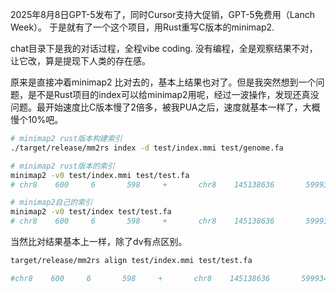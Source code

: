 
2025年8月8日GPT-5发布了，同时Cursor支持大促销，GPT-5免费用（Lanch Week）。 于是就有了一个这个项目，用Rust重写C版本的minimap2. 

chat目录下是我的对话过程，全程vibe coding. 没有编程，全是观察结果不对，让它改，算是提现下人类的存在感。

原来是直接冲着minimap2 比对去的，基本上结果也对了。但是我突然想到一个问题，是不是Rust项目的index可以给minimap2用呢，经过一波操作，发现还真没问题。最开始速度比C版本慢了2倍多，被我PUA之后，速度就基本一样了，大概慢个10%吧。

```bash
# minimap2 rust版本构建索引
./target/release/mm2rs index -d test/index.mmi test/genome.fa

# minimap2 rust版本的索引
minimap2 -v0 test/index.mmi test/test.fa
# chr8    600     6       598     +       chr8    145138636       5999346 5999938 592     592     60      tp:A:Pcm:i:114 s1:i:592        s2:i:44 dv:f:0.0006     rl:i:0

# minimap2自己的索引
minimap2 -v0 test/index test/test.fa    
# chr8    600     6       598     +       chr8    145138636       5999346 5999938 592     592     60      tp:A:Pcm:i:114 s1:i:592        s2:i:44 dv:f:0.0006     rl:i:0
```

当然比对结果基本上一样，除了dv有点区别。

```bash
target/release/mm2rs align test/index.mmi test/test.fa

#chr8    600     6       598     +       chr8    145138636       5999346 5999938 592     592     60      tp:A:Pcm:i:114 s1:i:592        s2:i:0  dv:f:0.0000     rl:i:0
```

